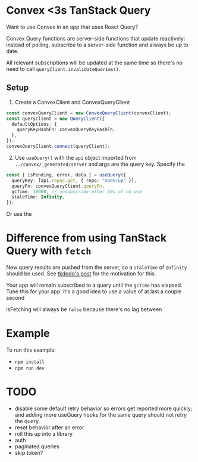 # Convex <3s TanStack Query

Want to use Convex in an app that uses React Query?

Convex Query functions are server-side functions that update reactively: instead of polling,
subscribe to a server-side function and always be up to date.

All relevant subscriptions will
be updated at the same time so there's no need to call `queryClient.invalidateQueries()`.

## Setup

1. Create a ConvexClient and ConvexQueryClient

```ts
const convexQueryClient = new ConvexQueryClient(convexClient);
const queryClient = new QueryClient({
  defaultOptions: {
    queryKeyHashFn: convexQueryKeyHashFn,
  },
});
convexQueryClient.connect(queryClient);
```

2. Use `useQuery()` with the `api` object imported from `../convex/_generated/server` and args are the query key.
   Specify the

```ts
const { isPending, error, data } = useQuery({
  queryKey: [api.repos.get, { repo: "made/up" }],
  queryFn: convexQueryClient.queryFn,
  gcTime: 10000, // unsubscribe after 10s of no use
  staleTime: Infinity,
});
```

Or use the

# Difference from using TanStack Query with `fetch`

New query results are pushed from the server, so a `staleTime` of `Infinity` should be used.
See [tkdodo's post](https://tkdodo.eu/blog/using-web-sockets-with-react-query#increasing-staletime)
for the motivation for this.

Your app will remain subscribed to a query until the `gcTime` has elapsed. Tune this for your app: it's a good idea to
use a value of at last a couple second

isFetching will always be `false` because there's no lag between

# Example

To run this example:

- `npm install`
- `npm run dev`

# TODO

- disable some default retry behavior so errors get reported more quickly; and adding more useQuery hooks for the same query should not retry the query.
- reset behavior after an error
- roll this up into a library
- auth
- paginated queries
- skip token?
